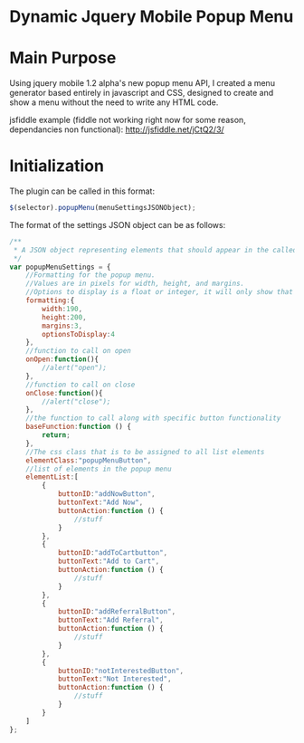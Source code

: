 Dynamic Jquery Mobile Popup Menu
============

# Main Purpose

Using jquery mobile 1.2 alpha's new popup menu API, I created a menu generator based entirely in javascript and CSS, designed to create and show a menu without the need to write any HTML code.

jsfiddle example (fiddle not working right now for some reason, dependancies non functional):
http://jsfiddle.net/jCtQ2/3/

# Initialization

The plugin can be called in this format:
```js
$(selector).popupMenu(menuSettingsJSONObject);
```
The format of the settings JSON object can be as follows:
```js
/**
 * A JSON object representing elements that should appear in the called popup menu
 */
var popupMenuSettings = {
    //Formatting for the popup menu.
    //Values are in pixels for width, height, and margins.
    //Options to display is a float or integer, it will only show that number of buttons on the menu, enabling scrolling if the number of items will not fit on the menu.
    formatting:{
        width:190,
        height:200,
        margins:3,
        optionsToDisplay:4
    },
    //function to call on open
    onOpen:function(){
        //alert("open");
    },
    //function to call on close
    onClose:function(){
        //alert("close");
    },
    //the function to call along with specific button functionality
    baseFunction:function () {
        return;
    },
    //The css class that is to be assigned to all list elements
    elementClass:"popupMenuButton",
    //list of elements in the popup menu
    elementList:[
        {
            buttonID:"addNowButton",
            buttonText:"Add Now",
            buttonAction:function () {
                //stuff
            }
        },
        {
            buttonID:"addToCartbutton",
            buttonText:"Add to Cart",
            buttonAction:function () {
                //stuff
            }
        },
        {
            buttonID:"addReferralButton",
            buttonText:"Add Referral",
            buttonAction:function () {
                //stuff
            }
        },
        {
            buttonID:"notInterestedButton",
            buttonText:"Not Interested",
            buttonAction:function () {
                //stuff
            }
        }
    ]
};
```